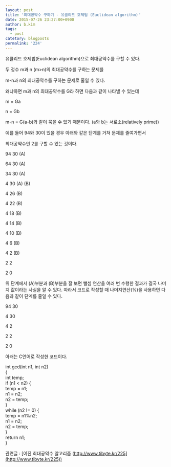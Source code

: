 ```yaml
---
layout: post
title: '최대공약수 구하기 - 유클리드 호제법 (Euclidean algorithm)'
date: 2015-07-26 23:27:00+0900
author: b.kim
tags:
  - post
catetory: blogposts
permalink: '224'
---
```



  

유클리드 호제법(Euclidean algorithm)으로 최대공약수를 구할 수 있다.

  

두 정수 m과 n (m>n)의 최대공약수를 구하는 문제를  

m-n과 n의 최대공약수를 구하는 문제로 줄일 수 있다.

  

왜냐하면 m과 n의 최대공약수를 G라 하면 다음과 같이 나타낼 수 있는데  

m = Ga

n = Gb

m-n = G(a-b)와 같이 묶을 수 있기 때문이다. (a와 b는 서로소(relatively prime))  

  

  

예를 들어 94와 30이 있을 경우 아래와 같은 단계를 거쳐 문제를 줄여가면서

최대공약수인 2를 구할 수 있는 것이다.  

  

94    30   (A)  

64    30   (A)  

34    30   (A)  

 4     30   (A) (B)  

 4     26   (B)  

 4     22   (B)  

 4     18   (B)

 4     14   (B)

 4     10   (B)

 4      6    (B)

 4      2    (B)  

 2      2  

 2      0  

  

위 단계에서 (A)부분과 (B)부분을  잘 보면 뺄셈 연산을 여러 번 수행한 결과가 결국 나머지 값이라는 사실을 알 수 있다. 따라서 코드로
작성할 때 나머지연산(%)을 사용하면 다음과 같이 단계를 줄일 수 있다.

  

94   30

 4    30

 4     2

 2     2

 2     0

  

  

아래는 C언어로 작성한 코드이다.

  

int gcd(int n1, int n2)  
{  
    int temp;  
    if (n1 < n2) {  
        temp = n1;  
        n1 = n2;  
        n2 = temp;  
    }  
    while (n2 != 0) {  
        temp = n1%n2;  
        n1 = n2;  
        n2 = temp;  
    }  
    return n1;  
}  

  

  

  

  

  

관련글 : [이진 최대공약수 알고리즘 (http://www.tibyte.kr/225](http://www.tibyte.kr/225))  

  

  

  

  

  

  

  

  

  

  

  


